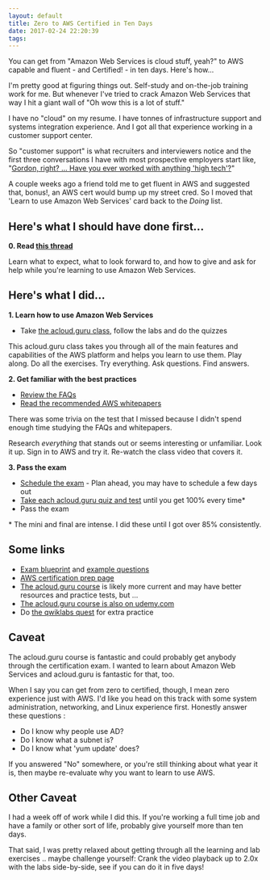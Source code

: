 ```yaml
---
layout: default
title: Zero to AWS Certified in Ten Days
date: 2017-02-24 22:20:39
tags:
---
```


You can get from "Amazon Web Services is cloud stuff, yeah?" to AWS capable and fluent - and Certified! - in ten days. Here's how...
<!-- more -->

I'm pretty good at figuring things out. Self-study and on-the-job training work for me. But whenever I've tried to crack Amazon Web Services that way I hit a giant wall of "Oh wow this is a lot of stuff."

I have no "cloud" on my resume. I have tonnes of infrastructure support and systems integration experience. And I got all that experience working in a customer support center.

So "customer support" is what recruiters and interviewers notice and the first three conversations I have with most prospective employers start like, "[Gordon, right? ... Have you ever worked with anything 'high tech'?](https://youtu.be/l31I9RvluEA)"

A couple weeks ago a friend told me to get fluent in AWS and suggested that, bonus!, an AWS cert would bump up my street cred. So I moved that 'Learn to use Amazon Web Services' card back to the *Doing* list.

## Here's what I should have done first...
**0. Read [this thread](https://acloud.guru/forums/aws-certified-solutions-architect-associate/discussion/-KSS5nf3pekHgwDEuNnF/new_here__read_this_through!)**

Learn what to expect, what to look forward to, and how to give and ask for help while you're learning to use Amazon Web Services.

## Here's what I did...
**1. Learn how to use Amazon Web Services**
* Take [the acloud.guru class](https://acloud.guru/course/aws-certified-solutions-architect-associate/dashboard), follow the labs and do the quizzes

This acloud.guru class takes you through all of the main features and capabilities of the AWS platform and helps you learn to use them. Play along. Do all the exercises. Try everything. Ask questions. Find answers.

**2. Get familiar with the best practices**
* [Review the FAQs](https://aws.amazon.com/certification/certification-prep/#Step_5:_Review_AWS_FAQs)
* [Read the recommended AWS whitepapers](https://aws.amazon.com/certification/certification-prep/#Step_4:_Study_AWS_Whitepapers)

There was some trivia on the test that I missed because I didn't spend enough time studying the FAQs and whitepapers.

Research *everything* that stands out or seems interesting or unfamiliar. Look it up. Sign in to AWS and try it. Re-watch the class video that covers it.

**3. Pass the exam**
* [Schedule the exam](https://webassessor.com/aws/) - Plan ahead, you may have to schedule a few days out
* [Take each acloud.guru quiz and test](https://acloud.guru/course/aws-certified-solutions-architect-associate/dashboard) until you get 100% every time*
* Pass the exam

\* The mini and final are intense. I did these until I got over 85% consistently.

## Some links
* [Exam blueprint](http://awstrainingandcertification.s3.amazonaws.com/production/AWS_certified_solutions_architect_associate_blueprint.pdf) and [example questions](https://d0.awsstatic.com/training-and-certification/docs/AWS_certified_solutions_architect_associate_examsample.pdf)
* [AWS certification prep page](https://aws.amazon.com/certification/certification-prep/)
* [The acloud.guru course](https://acloud.guru/course/aws-certified-solutions-architect-associate/dashboard) is likely more current and may have better resources and practice tests, but ...
* [The acloud.guru course is also on udemy.com](https://www.udemy.com/aws-certified-solutions-architect-associate/learn/v4/overview)
* Do [the qwiklabs quest](https://qwiklabs.com/learning_paths/10/lab_catalogue) for extra practice

## Caveat
The acloud.guru course is fantastic and could probably get anybody through the certification exam. I wanted to learn about Amazon Web Services and acloud.guru is fantastic for that, too.

When I say you can get from zero to certified, though, I mean zero experience just with AWS. I'd like you head on this track with some system administration, networking, and Linux experience first. Honestly answer these questions :
* Do I know why people use AD?
* Do I know what a subnet is?
* Do I know what 'yum update' does?

If you answered "No" somewhere, or you're still thinking about what year it is, then maybe re-evaluate why you want to learn to use AWS.

## Other Caveat
I had a week off of work while I did this. If you're working a full time job and have a family or other sort of life, probably give yourself more than ten days.

That said, I was pretty relaxed about getting through all the learning and lab exercises .. maybe challenge yourself: Crank the video playback up to 2.0x with the labs side-by-side, see if you can do it in five days!
